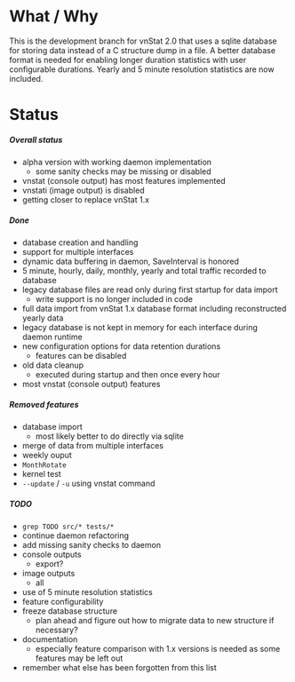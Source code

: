 # What / Why

This is the development branch for vnStat 2.0 that uses a sqlite database
for storing data instead of a C structure dump in a file. A better database
format is needed for enabling longer duration statistics with user
configurable durations. Yearly and 5 minute resolution statistics are now included.

# Status

##### Overall status

  * alpha version with working daemon implementation
    * some sanity checks may be missing or disabled
  * vnstat (console output) has most features implemented
  * vnstati (image output) is disabled
  * getting closer to replace vnStat 1.x

##### Done

  * database creation and handling
  * support for multiple interfaces
  * dynamic data buffering in daemon, SaveInterval is honored
  * 5 minute, hourly, daily, monthly, yearly and total traffic recorded to database
  * legacy database files are read only during first startup for data import
    * write support is no longer included in code
  * full data import from vnStat 1.x database format including reconstructed yearly data
  * legacy database is not kept in memory for each interface during daemon runtime
  * new configuration options for data retention durations
    * features can be disabled
  * old data cleanup
    * executed during startup and then once every hour
  * most vnstat (console output) features

##### Removed features

  * database import
    * most likely better to do directly via sqlite
  * merge of data from multiple interfaces
  * weekly ouput
  * `MonthRotate`
  * kernel test
  * `--update` / `-u` using vnstat command

##### TODO

  * `grep TODO src/* tests/*`
  * continue daemon refactoring
  * add missing sanity checks to daemon
  * console outputs
    * export?
  * image outputs
    * all
  * use of 5 minute resolution statistics
  * feature configurability
  * freeze database structure
    * plan ahead and figure out how to migrate data to new structure if necessary?
  * documentation
    * especially feature comparison with 1.x versions is needed as some features may be left out
  * remember what else has been forgotten from this list
